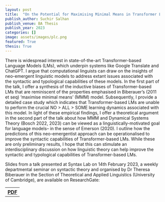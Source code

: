 ```yaml
---
layout: post
title:  "On the Potential for Maximising Minimal Means in Transformer Language Models"
publish_author: Suchir Salhan
publish_venue: BA Thesis
publish_year: 2023
categories: []
image: assets/images/plc.png
featured: True
thesis: True
---
```



There is widespread interest in state-of-the-art Transformer-based Language Models (LMs), which underpin systems like Google Translate and ChatGPT. I argue that computational linguists can draw on the insights of neo-emergent linguistic models to address extant issues associated with the syntactic and typological capabilities of these models. In the first part of the talk, I offer a synthesis of the inductive biases of Transformer-based LMs that are reminiscent of the properties emphasised in Biberauer’s (2011 et seq) ‘maximise minimal means’ (MMM) model. Subsequently, I provide a detailed case study which indicates that Transformer-based LMs are unable to perform the crucial NO > ALL > SOME learning dynamics associated with this model. In light of these empirical findings, I offer a theoretical argument in the second part of the talk about how MMM and Dynamical Systems Theory (Bosch 2022, 2023) can be viewed as a linguistically-motivated goal for language models– in the sense of Emerson (2020). I outline how the predictions of this neo-emergentist approach can be operationalised to improve the syntactic capabilities of Transformer-based LMs. While these are only preliminary results, I hope that this can stimulate an interdisciplinary discussion on how linguistic theory can help improve the syntactic and typological capabilities of Transformer-based LMs.

Slides from a talk presented at Syntax Lab on 14th February 2023, a weekly departmental seminar on syntactic theory and organised by Dr Theresa Biberauer in the Section of Theoretical and Applied Linguistics (University of Cambridge), are available on ResearchGate: 


<table style="width:80%">
  <tr>
    <th><a href="{{site.baseurl}}/assets/papers/v15_salhan_2.pdf" class="btn btn-dark text-white px-5 btn-lg">PDF</a></th>
  </tr>
</table>
